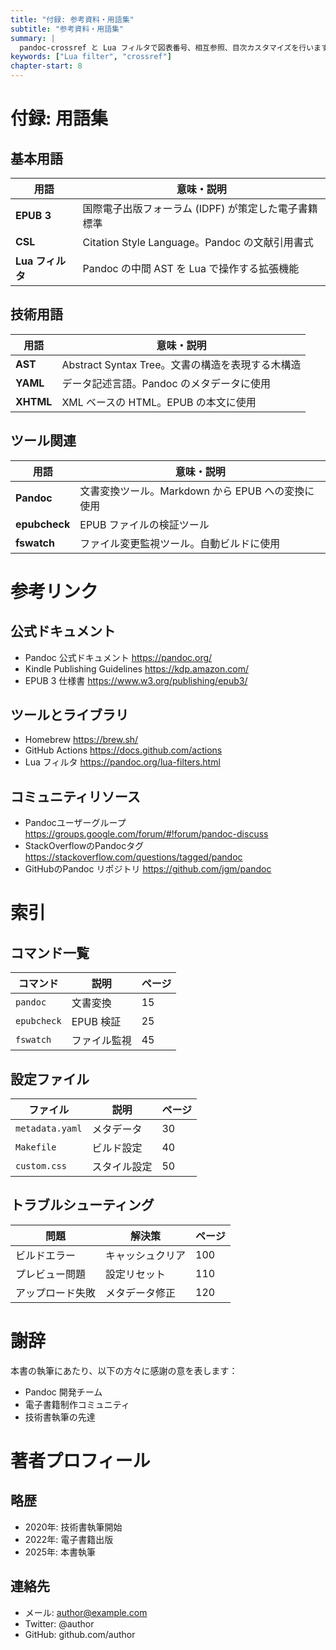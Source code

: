 ```yaml
---
title: "付録: 参考資料・用語集"
subtitle: "参考資料・用語集"
summary: |
  pandoc-crossref と Lua フィルタで図表番号、相互参照、目次カスタマイズを行います。
keywords: ["Lua filter", "crossref"]
chapter-start: 8
---
```


# 付録: 用語集

## 基本用語

| 用語          | 意味・説明                                   |
|---------------|----------------------------------------------|
| **EPUB 3**    | 国際電子出版フォーラム (IDPF) が策定した電子書籍標準 |
| **CSL**       | Citation Style Language。Pandoc の文献引用書式 |
| **Lua フィルタ** | Pandoc の中間 AST を Lua で操作する拡張機能 |

## 技術用語

| 用語          | 意味・説明                                   |
|---------------|----------------------------------------------|
| **AST**       | Abstract Syntax Tree。文書の構造を表現する木構造 |
| **YAML**      | データ記述言語。Pandoc のメタデータに使用     |
| **XHTML**     | XML ベースの HTML。EPUB の本文に使用         |

## ツール関連

| 用語          | 意味・説明                                   |
|---------------|----------------------------------------------|
| **Pandoc**    | 文書変換ツール。Markdown から EPUB への変換に使用 |
| **epubcheck** | EPUB ファイルの検証ツール                    |
| **fswatch**   | ファイル変更監視ツール。自動ビルドに使用     |

# 参考リンク

## 公式ドキュメント

- Pandoc 公式ドキュメント <https://pandoc.org/>
- Kindle Publishing Guidelines <https://kdp.amazon.com/>
- EPUB 3 仕様書 <https://www.w3.org/publishing/epub3/>

## ツールとライブラリ

- Homebrew <https://brew.sh/>
- GitHub Actions <https://docs.github.com/actions>
- Lua フィルタ <https://pandoc.org/lua-filters.html>

## コミュニティリソース

- Pandocユーザーグループ <https://groups.google.com/forum/#!forum/pandoc-discuss>
- StackOverflowのPandocタグ <https://stackoverflow.com/questions/tagged/pandoc>
- GitHubのPandoc リポジトリ <https://github.com/jgm/pandoc>

# 索引

## コマンド一覧

| コマンド | 説明 | ページ |
|----------|------|--------|
| `pandoc` | 文書変換 | 15 |
| `epubcheck` | EPUB 検証 | 25 |
| `fswatch` | ファイル監視 | 45 |

## 設定ファイル

| ファイル | 説明 | ページ |
|----------|------|--------|
| `metadata.yaml` | メタデータ | 30 |
| `Makefile` | ビルド設定 | 40 |
| `custom.css` | スタイル設定 | 50 |

## トラブルシューティング

| 問題 | 解決策 | ページ |
|------|--------|--------|
| ビルドエラー | キャッシュクリア | 100 |
| プレビュー問題 | 設定リセット | 110 |
| アップロード失敗 | メタデータ修正 | 120 |

# 謝辞

本書の執筆にあたり、以下の方々に感謝の意を表します：

- Pandoc 開発チーム
- 電子書籍制作コミュニティ
- 技術書執筆の先達

# 著者プロフィール

## 略歴

- 2020年: 技術書執筆開始
- 2022年: 電子書籍出版
- 2025年: 本書執筆

## 連絡先

- メール: author@example.com
- Twitter: @author
- GitHub: github.com/author
